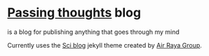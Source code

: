 # [Passing thoughts](passing-thoughts.elenbaas.org.il) blog 

is a blog for publishing anything that goes through my mind

Currently uses the [Sci blog](http://sciblog.yourfreebies.org/) jekyll theme created by [Air Raya Group](http://webdesign.airrayagroup.com/).
